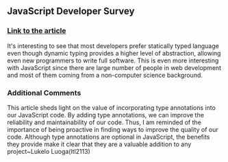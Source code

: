## JavaScript Developer Survey

### [Link to the article](https://visualstudiomagazine.com/articles/2023/01/12/javascript-typing.aspx)


It's interesting to see that most developers prefer statically typed language even though dynamic typing provides a higher level of abstraction, allowing even new programmers to write full software. This is even more interesting with JavaScript since there are large number of people in web development and most of them coming from a non-computer science background.

### Additional Comments
This article sheds light on the value of incorporating type annotations into our JavaScript code. By adding type annotations, we can improve the reliability and maintainability of our code. Thus, I am reminded of the importance of being proactive in finding ways to improve the quality of our code. Although type annotations are optional in JavaScript, the benefits they provide make it clear that they are a valuable addition to any project~Lukelo Luoga(ltl2113)
